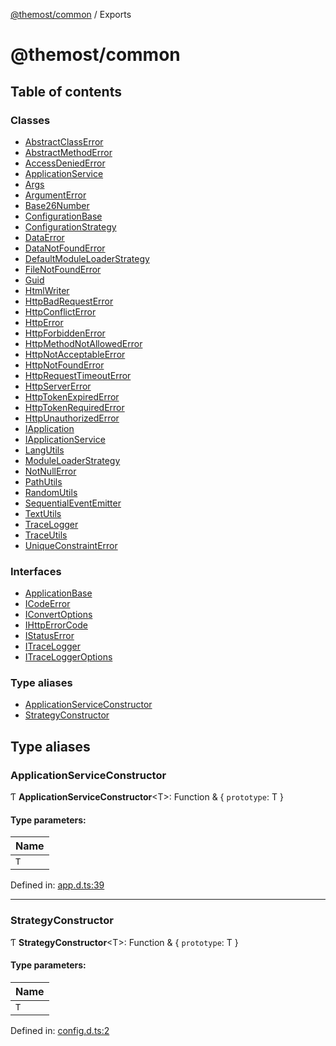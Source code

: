 [@themost/common](README.md) / Exports

# @themost/common

## Table of contents

### Classes

- [AbstractClassError](classes/abstractclasserror.md)
- [AbstractMethodError](classes/abstractmethoderror.md)
- [AccessDeniedError](classes/accessdeniederror.md)
- [ApplicationService](classes/applicationservice.md)
- [Args](classes/args.md)
- [ArgumentError](classes/argumenterror.md)
- [Base26Number](classes/base26number.md)
- [ConfigurationBase](classes/configurationbase.md)
- [ConfigurationStrategy](classes/configurationstrategy.md)
- [DataError](classes/dataerror.md)
- [DataNotFoundError](classes/datanotfounderror.md)
- [DefaultModuleLoaderStrategy](classes/defaultmoduleloaderstrategy.md)
- [FileNotFoundError](classes/filenotfounderror.md)
- [Guid](classes/guid.md)
- [HtmlWriter](classes/htmlwriter.md)
- [HttpBadRequestError](classes/httpbadrequesterror.md)
- [HttpConflictError](classes/httpconflicterror.md)
- [HttpError](classes/httperror.md)
- [HttpForbiddenError](classes/httpforbiddenerror.md)
- [HttpMethodNotAllowedError](classes/httpmethodnotallowederror.md)
- [HttpNotAcceptableError](classes/httpnotacceptableerror.md)
- [HttpNotFoundError](classes/httpnotfounderror.md)
- [HttpRequestTimeoutError](classes/httprequesttimeouterror.md)
- [HttpServerError](classes/httpservererror.md)
- [HttpTokenExpiredError](classes/httptokenexpirederror.md)
- [HttpTokenRequiredError](classes/httptokenrequirederror.md)
- [HttpUnauthorizedError](classes/httpunauthorizederror.md)
- [IApplication](classes/iapplication.md)
- [IApplicationService](classes/iapplicationservice.md)
- [LangUtils](classes/langutils.md)
- [ModuleLoaderStrategy](classes/moduleloaderstrategy.md)
- [NotNullError](classes/notnullerror.md)
- [PathUtils](classes/pathutils.md)
- [RandomUtils](classes/randomutils.md)
- [SequentialEventEmitter](classes/sequentialeventemitter.md)
- [TextUtils](classes/textutils.md)
- [TraceLogger](classes/tracelogger.md)
- [TraceUtils](classes/traceutils.md)
- [UniqueConstraintError](classes/uniqueconstrainterror.md)

### Interfaces

- [ApplicationBase](interfaces/applicationbase.md)
- [ICodeError](interfaces/icodeerror.md)
- [IConvertOptions](interfaces/iconvertoptions.md)
- [IHttpErrorCode](interfaces/ihttperrorcode.md)
- [IStatusError](interfaces/istatuserror.md)
- [ITraceLogger](interfaces/itracelogger.md)
- [ITraceLoggerOptions](interfaces/itraceloggeroptions.md)

### Type aliases

- [ApplicationServiceConstructor](modules.md#applicationserviceconstructor)
- [StrategyConstructor](modules.md#strategyconstructor)

## Type aliases

### ApplicationServiceConstructor

Ƭ **ApplicationServiceConstructor**<T\>: Function & { `prototype`: T  }

#### Type parameters:

Name |
:------ |
`T` |

Defined in: [app.d.ts:39](https://github.com/themost-framework/themost-common/blob/917834f/app.d.ts#L39)

___

### StrategyConstructor

Ƭ **StrategyConstructor**<T\>: Function & { `prototype`: T  }

#### Type parameters:

Name |
:------ |
`T` |

Defined in: [config.d.ts:2](https://github.com/themost-framework/themost-common/blob/917834f/config.d.ts#L2)
